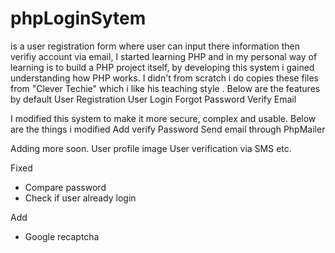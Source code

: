 # phpLoginSytem 

is a user registration form where user can input there information then verifiy account via email, I started learning PHP and in my personal way of learning is to build a PHP project itself, by developing this system i gained understanding 
how PHP works. I didn't from scratch i do copies these files from "Clever Techie" which i like his teaching style .
Below are the features by default
User Registration 
User Login
Forgot Password
Verify Email

I modified this system to make it more secure, complex and usable.
Below are the things i modified
Add verify Password
Send email through PhpMailer

Adding more soon.
User profile image
User verification via SMS
etc.

Fixed
- Compare password
- Check if user already login

Add
- Google recaptcha 